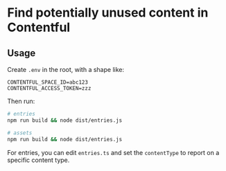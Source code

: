 # Find potentially unused content in Contentful

## Usage

Create `.env` in the root, with a shape like:

```
CONTENTFUL_SPACE_ID=abc123
CONTENTFUL_ACCESS_TOKEN=zzz
```

Then run:
```sh
# entries
npm run build && node dist/entries.js

# assets
npm run build && node dist/entries.js
```

For entries, you can edit `entries.ts` and set the `contentType` to report on a specific content type.
